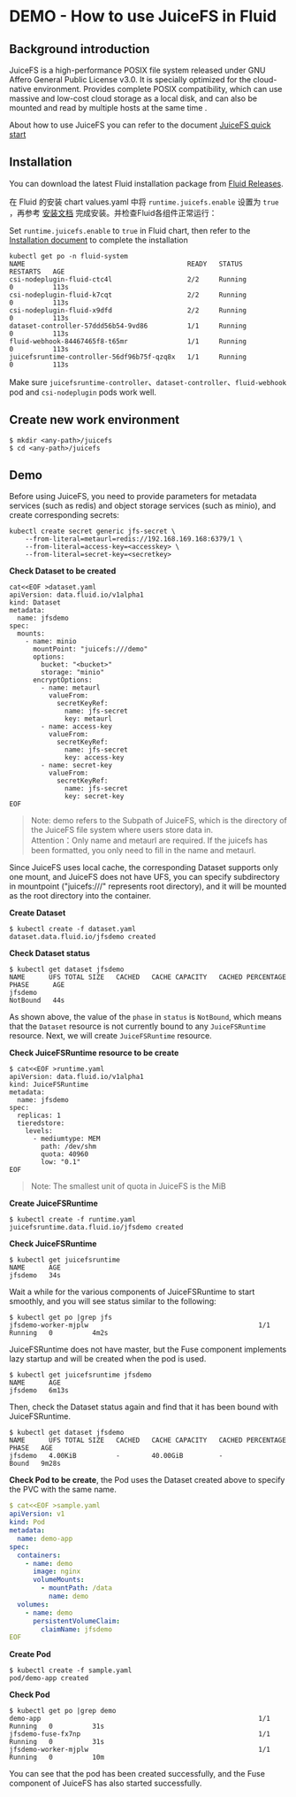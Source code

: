# DEMO - How to use JuiceFS in Fluid

## Background introduction

JuiceFS is a high-performance POSIX file system released under GNU Affero General Public License v3.0. It is specially optimized for the cloud-native environment. Provides complete POSIX compatibility, which can use massive and low-cost cloud storage as a local disk, and can also be mounted and read by multiple hosts at the same time .

About how to use JuiceFS you can refer to the document [JuiceFS quick start](https://github.com/juicedata/juicefs/blob/main/docs/zh_cn/quick_start_guide.md)

## Installation

You can download the latest Fluid installation package from [Fluid Releases](https://github.com/fluid-cloudnative/fluid/releases).

在 Fluid 的安装 chart values.yaml 中将 `runtime.juicefs.enable` 设置为 `true` ，再参考 [安装文档](../userguide/install.md) 完成安装。并检查Fluid各组件正常运行：

Set `runtime.juicefs.enable` to `true` in Fluid chart, then refer to the [Installation document](../userguide/install.md) to complete the installation

```shell
kubectl get po -n fluid-system
NAME                                         READY   STATUS              RESTARTS   AGE
csi-nodeplugin-fluid-ctc4l                   2/2     Running             0          113s
csi-nodeplugin-fluid-k7cqt                   2/2     Running             0          113s
csi-nodeplugin-fluid-x9dfd                   2/2     Running             0          113s
dataset-controller-57ddd56b54-9vd86          1/1     Running             0          113s
fluid-webhook-84467465f8-t65mr               1/1     Running             0          113s
juicefsruntime-controller-56df96b75f-qzq8x   1/1     Running             0          113s
```

Make sure `juicefsruntime-controller`、`dataset-controller`、`fluid-webhook` pod and `csi-nodeplugin` pods work well.

## Create new work environment

```shell
$ mkdir <any-path>/juicefs
$ cd <any-path>/juicefs
```

## Demo

Before using JuiceFS, you need to provide parameters for metadata services (such as redis) and object storage services (such as minio), and create corresponding secrets:

```shell
kubectl create secret generic jfs-secret \
    --from-literal=metaurl=redis://192.168.169.168:6379/1 \
    --from-literal=access-key=<accesskey> \
    --from-literal=secret-key=<secretkey> 
```

**Check Dataset to be created**

```shell
cat<<EOF >dataset.yaml
apiVersion: data.fluid.io/v1alpha1
kind: Dataset
metadata:
  name: jfsdemo
spec:
  mounts:
    - name: minio
      mountPoint: "juicefs:///demo"
      options:
        bucket: "<bucket>"
        storage: "minio"
      encryptOptions:
        - name: metaurl
          valueFrom:
            secretKeyRef:
              name: jfs-secret
              key: metaurl
        - name: access-key
          valueFrom:
            secretKeyRef:
              name: jfs-secret
              key: access-key
        - name: secret-key
          valueFrom:
            secretKeyRef:
              name: jfs-secret
              key: secret-key
EOF
```

> Note: demo refers to the Subpath of JuiceFS, which is the directory of the JuiceFS file system where users store data in.   
> Attention：Only name and metaurl are required. If the juicefs has been formatted, you only need to fill in the name and metaurl.

Since JuiceFS uses local cache, the corresponding Dataset supports only one mount, and JuiceFS does not have UFS, you can specify subdirectory in mountpoint  ("juicefs:///" represents root directory), and it will be mounted as the root directory into the container.

**Create Dataset**
```shell
$ kubectl create -f dataset.yaml
dataset.data.fluid.io/jfsdemo created
```

**Check Dataset status**
```shell
$ kubectl get dataset jfsdemo
NAME      UFS TOTAL SIZE   CACHED   CACHE CAPACITY   CACHED PERCENTAGE   PHASE      AGE
jfsdemo                                                                  NotBound   44s
```

As shown above, the value of the `phase` in `status` is `NotBound`, which means that the `Dataset` resource is not currently bound to any `JuiceFSRuntime` resource. Next, we will create `JuiceFSRuntime` resource.

**Check JuiceFSRuntime resource to be create**

```shell
$ cat<<EOF >runtime.yaml
apiVersion: data.fluid.io/v1alpha1
kind: JuiceFSRuntime
metadata:
  name: jfsdemo
spec:
  replicas: 1
  tieredstore:
    levels:
      - mediumtype: MEM
        path: /dev/shm
        quota: 40960
        low: "0.1"
EOF
```
> Note: The smallest unit of quota in JuiceFS is the MiB

**Create JuiceFSRuntime**

```shell
$ kubectl create -f runtime.yaml
juicefsruntime.data.fluid.io/jfsdemo created
```

**Check JuiceFSRuntime**
```shell
$ kubectl get juicefsruntime
NAME      AGE
jfsdemo   34s
```

Wait a while for the various components of JuiceFSRuntime to start smoothly, and you will see status similar to the following:

```shell
$ kubectl get po |grep jfs
jfsdemo-worker-mjplw                                           1/1     Running   0          4m2s
```

JuiceFSRuntime does not have master, but the Fuse component implements lazy startup and will be created when the pod is used.

```shell
$ kubectl get juicefsruntime jfsdemo
NAME      AGE
jfsdemo   6m13s
```

Then, check the Dataset status again and find that it has been bound with JuiceFSRuntime.

```shell
$ kubectl get dataset jfsdemo
NAME      UFS TOTAL SIZE   CACHED   CACHE CAPACITY   CACHED PERCENTAGE   PHASE   AGE
jfsdemo   4.00KiB          -        40.00GiB         -                   Bound   9m28s
```

**Check Pod to be create**, the Pod uses the Dataset created above to specify the PVC with the same name.

```yaml
$ cat<<EOF >sample.yaml
apiVersion: v1
kind: Pod
metadata:
  name: demo-app
spec:
  containers:
    - name: demo
      image: nginx
      volumeMounts:
        - mountPath: /data
          name: demo
  volumes:
    - name: demo
      persistentVolumeClaim:
        claimName: jfsdemo
EOF
```

**Create Pod**

```shell
$ kubectl create -f sample.yaml
pod/demo-app created
```

**Check Pod**
```shell
$ kubectl get po |grep demo
demo-app                                                       1/1     Running   0          31s
jfsdemo-fuse-fx7np                                             1/1     Running   0          31s
jfsdemo-worker-mjplw                                           1/1     Running   0          10m
```

You can see that the pod has been created successfully, and the Fuse component of JuiceFS has also started successfully.
